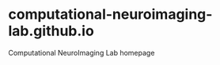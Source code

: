 computational-neuroimaging-lab.github.io
========================================

Computational NeuroImaging Lab homepage
